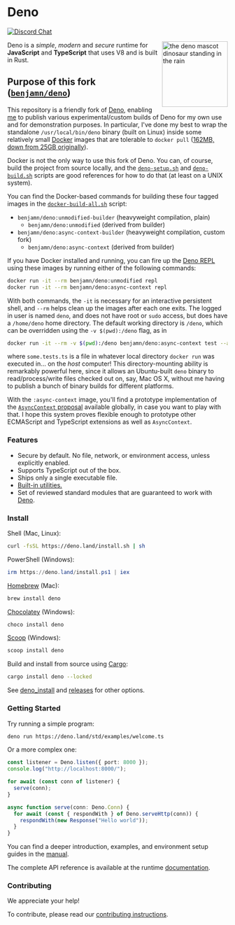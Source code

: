 # Deno

[![Discord Chat](https://img.shields.io/discord/684898665143206084?logo=discord&style=social)](https://discord.gg/deno)

<img align="right" src="https://deno.land/logo.svg" height="150px" alt="the deno mascot dinosaur standing in the rain">

Deno is a _simple_, _modern_ and _secure_ runtime for **JavaScript** and
**TypeScript** that uses V8 and is built in Rust.

## Purpose of this fork ([`benjamn/deno`](https://github.com/benjamn/deno))

This repository is a friendly fork of [Deno](https://github.com/denoland/deno), enabling [me](https://github.com/benjamn) to publish various experimental/custom builds of Deno for my own use and for demonstration purposes. In particular, I've done my best to wrap the standalone `/usr/local/bin/deno` binary (built on Linux) inside some relatively small [Docker](https://www.docker.com/) images that are tolerable to `docker pull` ([162MB, down from 25GB originally](https://github.com/benjamn/deno/pull/1#discussion_r1083033582)).

Docker is not the only way to use this fork of Deno. You can, of course, build the project from source locally, and the [`deno-setup.sh`](https://github.com/benjamn/deno/blob/docker-builds/docker/deno-setup.sh) and [`deno-build.sh`](https://github.com/benjamn/deno/blob/docker-builds/docker/deno-build.sh) scripts are good references for how to do that (at least on a UNIX system).

You can find the Docker-based commands for building these four tagged images in the [`docker-build-all.sh`](https://github.com/benjamn/deno/blob/docker-builds/docker/docker-build-all.sh) script:

* `benjamn/deno:unmodified-builder` (heavyweight compilation, plain)
  * `benjamn/deno:unmodified` (derived from builder)
* `benjamn/deno:async-context-builder` (heavyweight compilation, custom fork)
  * `benjamn/deno:async-context` (derived from builder)

If you have Docker installed and running, you can fire up the [Deno REPL](https://deno.land/manual@v1.29.1/tools/repl) using these images by running either of the following commands:
```sh
docker run -it --rm benjamn/deno:unmodified repl
docker run -it --rm benjamn/deno:async-context repl
```
With both commands, the `-it` is necessary for an interactive persistent shell, and `--rm` helps clean up the images after each one exits. The logged in user is named `deno`, and does not have root or `sudo` access, but does have a `/home/deno` home directory. The default working directory is `/deno`, which can be overridden using the `-v $(pwd):/deno` flag, as in
```sh
docker run -it --rm -v $(pwd):/deno benjamn/deno:async-context test --allow-read some.tests.ts
```
where `some.tests.ts` is a file in whatever local directory `docker run` was executed in… on the _host_ computer! This directory-mounting ability is remarkably powerful here, since it allows an Ubuntu-built `deno` binary to read/process/write files checked out on, say, Mac OS X, without me having to publish a bunch of binary builds for different platforms.

With the `:async-context` image, you'll find a prototype implementation of the [`AsyncContext` proposal](https://github.com/legendecas/proposal-async-context) available globally, in case you want to play with that. I hope this system proves flexible enough to prototype other ECMAScript and TypeScript extensions as well as `AsyncContext`.

### Features

- Secure by default. No file, network, or environment access, unless explicitly
  enabled.
- Supports TypeScript out of the box.
- Ships only a single executable file.
- [Built-in utilities.](https://deno.land/manual/tools#built-in-tooling)
- Set of reviewed standard modules that are guaranteed to work with
  [Deno](https://deno.land/std/).

### Install

Shell (Mac, Linux):

```sh
curl -fsSL https://deno.land/install.sh | sh
```

PowerShell (Windows):

```powershell
irm https://deno.land/install.ps1 | iex
```

[Homebrew](https://formulae.brew.sh/formula/deno) (Mac):

```sh
brew install deno
```

[Chocolatey](https://chocolatey.org/packages/deno) (Windows):

```powershell
choco install deno
```

[Scoop](https://scoop.sh/) (Windows):

```powershell
scoop install deno
```

Build and install from source using [Cargo](https://crates.io/crates/deno):

```sh
cargo install deno --locked
```

See
[deno_install](https://github.com/denoland/deno_install/blob/master/README.md)
and [releases](https://github.com/denoland/deno/releases) for other options.

### Getting Started

Try running a simple program:

```sh
deno run https://deno.land/std/examples/welcome.ts
```

Or a more complex one:

```ts
const listener = Deno.listen({ port: 8000 });
console.log("http://localhost:8000/");

for await (const conn of listener) {
  serve(conn);
}

async function serve(conn: Deno.Conn) {
  for await (const { respondWith } of Deno.serveHttp(conn)) {
    respondWith(new Response("Hello world"));
  }
}
```

You can find a deeper introduction, examples, and environment setup guides in
the [manual](https://deno.land/manual).

The complete API reference is available at the runtime
[documentation](https://doc.deno.land).

### Contributing

We appreciate your help!

To contribute, please read our
[contributing instructions](https://deno.land/manual/contributing).

[Build Status - Cirrus]: https://github.com/denoland/deno/workflows/ci/badge.svg?branch=main&event=push
[Build status]: https://github.com/denoland/deno/actions
[Twitter badge]: https://twitter.com/intent/follow?screen_name=deno_land
[Twitter handle]: https://img.shields.io/twitter/follow/deno_land.svg?style=social&label=Follow
